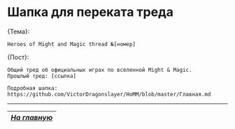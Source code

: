 # Шапка для переката треда

{Тема}:

```
Heroes of Might and Magic thread №[номер]
```

{Пост}:

```
Общий тред об официальных играх по вселенной Might & Magic.
Прошлый тред: [ссылка]

Подробная шапка: https://github.com/VictorDragonslayer/HoMM/blob/master/Главная.md
```

------

|[*На главную*](Главная.md)|
|:---:|
